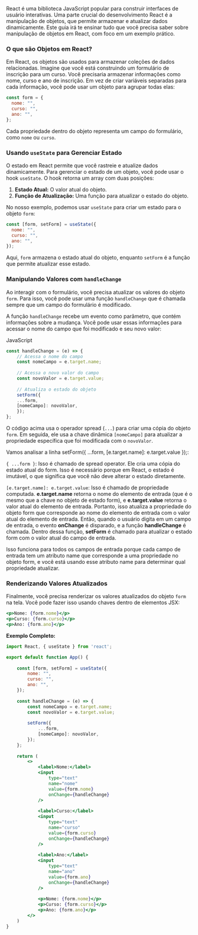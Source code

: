 React é uma biblioteca JavaScript popular para construir interfaces de usuário interativas. Uma parte crucial do desenvolvimento React é a manipulação de objetos, que permite armazenar e atualizar dados dinamicamente. Este guia irá te ensinar tudo que você precisa saber sobre manipulação de objetos em React, com foco em um exemplo prático.

### O que são Objetos em React?

Em React, os objetos são usados para armazenar coleções de dados relacionadas. Imagine que você está construindo um formulário de inscrição para um curso. Você precisaria armazenar informações como nome, curso e ano de inscrição. Em vez de criar variáveis separadas para cada informação, você pode usar um objeto para agrupar todas elas:

```jsx
const form = {
  nome: "",
  curso: "",
  ano: "",
};
```

Cada propriedade dentro do objeto representa um campo do formulário, como `nome` ou `curso`.

### Usando `useState` para Gerenciar Estado

O estado em React permite que você rastreie e atualize dados dinamicamente. Para gerenciar o estado de um objeto, você pode usar o hook `useState`. O hook retorna um array com duas posições:

1. **Estado Atual:** O valor atual do objeto.
2. **Função de Atualização:** Uma função para atualizar o estado do objeto.

No nosso exemplo, podemos usar `useState` para criar um estado para o objeto `form`:

```jsx
const [form, setForm] = useState({
  nome: "",
  curso: "",
  ano: "",
});
```

Aqui, `form` armazena o estado atual do objeto, enquanto `setForm` é a função que permite atualizar esse estado.

### Manipulando Valores com `handleChange`

Ao interagir com o formulário, você precisa atualizar os valores do objeto `form`. Para isso, você pode usar uma função `handleChange` que é chamada sempre que um campo do formulário é modificado.

A função `handleChange` recebe um evento como parâmetro, que contém informações sobre a mudança. Você pode usar essas informações para acessar o nome do campo que foi modificado e seu novo valor:

JavaScript

```jsx
const handleChange = (e) => {
	// Acessa o nome do campo
	const nomeCampo = e.target.name;
	
	// Acessa o novo valor do campo
	const novoValor = e.target.value;
	
	// Atualiza o estado do objeto
	setForm({
	...form,
	[nomeCampo]: novoValor,
	});
};
```

O código acima usa o operador spread (`...`) para criar uma cópia do objeto `form`. Em seguida, ele usa a chave dinâmica `[nomeCampo]` para atualizar a propriedade específica que foi modificada com o `novoValor`.

Vamos analisar a linha setForm({ ...form, [e.target.name]: e.target.value });: 

`{ ...form }`: Isso é chamado de spread operator. Ele cria uma cópia do estado atual do form. Isso é necessário porque em React, o estado é imutável, o que significa que você não deve alterar o estado diretamente.

`[e.target.name]: e.target.value`: Isso é chamado de propriedade computada. **e.target.name** retorna o nome do elemento de entrada (que é o mesmo que a chave no objeto de estado form), e **e.target.value** retorna o valor atual do elemento de entrada. Portanto, isso atualiza a propriedade do objeto form que corresponde ao nome do elemento de entrada com o valor atual do elemento de entrada. Então, quando o usuário digita em um campo de entrada, o evento **onChange** é disparado, e a função **handleChange** é chamada. Dentro dessa função, **setForm** é chamado para atualizar o estado form com o valor atual do campo de entrada. 

Isso funciona para todos os campos de entrada porque cada campo de entrada tem um atributo name que corresponde a uma propriedade no objeto form, e você está usando esse atributo name para determinar qual propriedade atualizar.

### Renderizando Valores Atualizados

Finalmente, você precisa renderizar os valores atualizados do objeto `form` na tela. Você pode fazer isso usando chaves dentro de elementos JSX:

```jsx
<p>Nome: {form.nome}</p>
<p>Curso: {form.curso}</p>
<p>Ano: {form.ano}</p>
```

**Exemplo Completo:**

```jsx
import React, { useState } from 'react';

export default function App() {
	
	const [form, setForm] = useState({
		nome: "",
		curso: "",
		ano: "",
	});
	
	const handleChange = (e) => {
		const nomeCampo = e.target.name;
		const novoValor = e.target.value;
		
		setForm({
			...form,
			[nomeCampo]: novoValor,
		});
	};
	
	return (
		<>
			<label>Nome:</label>
			<input 
				type="text" 
				name="nome" 
				value={form.nome} 
				onChange={handleChange} 
			/>
			
			<label>Curso:</label>
			<input 
				type="text" 
				name="curso" 
				value={form.curso} 
				onChange={handleChange}
			/>
			
			<label>Ano:</label>
			<input 
				type="text" 
				name="ano" 
				value={form.ano} 
				onChange={handleChange} 
			/>
			
			<p>Nome: {form.nome}</p>
			<p>Curso: {form.curso}</p>
			<p>Ano: {form.ano}</p>
		</>
	)
}
```